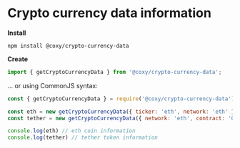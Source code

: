# Crypto currency data information

**Install**

```shell
npm install @coxy/crypto-currency-data
```

**Create**

```javascript
import { getCryptoCurrencyData } from '@coxy/crypto-currency-data';
```

... or using CommonJS syntax:

```javascript
const { getCryptoCurrencyData } = require('@coxy/crypto-currency-data');
```

```javascript
const eth = new getCryptoCurrencyData({ ticker: 'eth', network: 'eth' });
const tether = new getCryptoCurrencyData({ network: 'eth', contract: '0xdac17f958d2ee523a2206206994597c13d831ec7' });

console.log(eth) // eth coin information
console.log(tether) // tether token information
```
